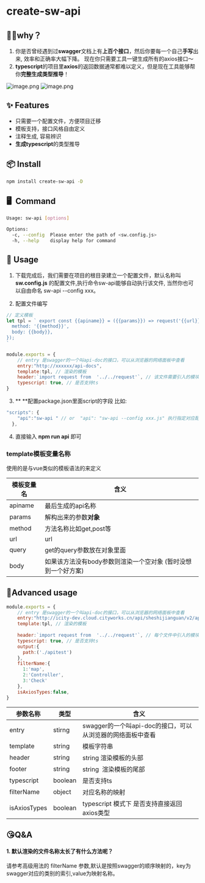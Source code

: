 # create-sw-api

## 🙋‍♂️why？

1. 你是否曾经遇到过**swagger**文档上有**上百个接口**，然后你要每一个自己**手写**出来, 效率和正确率大幅下降。 现在你只需要工具一键生成所有的axios接口～
1. **typescript**的项目里**axios**的返回数据通常都难以定义，但是现在工具能够帮你**完整生成类型推导**！



![image.png](https://cdn.nlark.com/yuque/0/2020/png/276215/1595924490964-944d06da-16a1-4baf-b673-0752e6f6f2b2.png#align=left&display=inline&height=256&margin=%5Bobject%20Object%5D&name=image.png&originHeight=512&originWidth=1776&size=127737&status=done&style=none&width=888)
![image.png](https://cdn.nlark.com/yuque/0/2020/png/276215/1595924461701-a4596403-2954-45f9-973d-91d9016f3cda.png#align=left&display=inline&height=232&margin=%5Bobject%20Object%5D&name=image.png&originHeight=464&originWidth=940&size=47344&status=done&style=none&width=470)

## ✨ Features

- 只需要一个配置文件，方便项目迁移
- 模板支持，接口风格自由定义
- 注释生成, 容易辨识
- **生成typescript**的类型推导

## 📦 Install


```bash
npm install create-sw-api -D
```


## 🖥  Command


```bash
Usage: sw-api [options]

Options:
  -c, --config  Please enter the path of <sw.config.js>
  -h, --help    display help for command
```


## 🔨 Usage


1.  下载完成后，我们需要在项目的根目录建立一个配置文件，默认名称叫 **sw.config.js** 的配置文件,执行命令sw-api能够自动执行该文件, 当然你也可以自由命名 sw-api --config xxx。



2. 配置文件编写

```js
// 定义模板
let tpl = ` export const {{apiname}} = ({{params}}) => request('{{url}}', {{{query}}}, {
  method: '{{method}}',
  body: {{body}},
});
`

module.exports = {
    // entry 是swagger的一个叫api-doc的接口，可以从浏览器的网络面板中查看
    entry:"http://xxxxxx/api-docs",
    template:tpl, // 渲染的模板
    header:`import request from  '../../request'`, // 该文件需要引入的模块
    typescript: true, // 是否支持ts
}
```

3. ** **配置package.json里面script的字段 比如:  

```js
"scripts": {
    "api":"sw-api " // or  "api": "sw-api --config xxx.js" 执行指定对应配置文件
  },
```

4.  直接输入 **npm run api** 即可



### template模板变量名称


使用的是与vue类似的模板语法的来定义



| 模板变量名 | 含义                                                         |
| ---------- | ------------------------------------------------------------ |
| apiname    | 最后生成的api名称                                            |
| params     | 解构出来的参数**对象**                                       |
| method     | 方法名称比如get,post等                                       |
| url        | url                                                          |
| query      | get的query参数放在对象里面                                   |
| body       | 如果该方法没有body参数则渲染一个空对象 (暂时没想到一个好方案) |







## 📝Advanced usage


```javascript
module.exports = {
    // entry 是swagger的一个叫api-doc的接口，可以从浏览器的网络面板中查看
    entry:"http://icity-dev.cloud.cityworks.cn/api/sheshijianguan/v2/api-docs",
    template:tpl, // 渲染的模板
 
    header:`import request from  '../../request'`, // 每个文件中引入的模块
    typescript: true, // 是否支持ts
    output:{
      path:('./apitest')
    },
    filterName:{
      1:'map',
      2:'Controller',
      3:'Check'
    },
    isAxiosTypes:false, 
}
```



| 参数名称     | 类型    | 含义                                                       |
| ------------ | ------- | ---------------------------------------------------------- |
| entry        | stirng  | swagger的一个叫api-doc的接口，可以从浏览器的网络面板中查看 |
| template     | string  | 模板字符串                                                 |
| header       | string  | string 渲染模板的头部                                      |
| footer       | string  | string  渲染模板的尾部                                     |
| typescript   | boolean | 是否支持ts                                                 |
| filterName   | object  | 对应名称的映射                                             |
| isAxiosTypes | boolean | typescript 模式下 是否支持直接返回axios类型                |



## 😘Q&A


#### 1. 默认渲染的文件名称太长了有什么方法呢？


请参考高级用法的 filterName 参数,默认是按照swagger的顺序映射的，key为swagger对应的类别的索引,value为映射名称。

